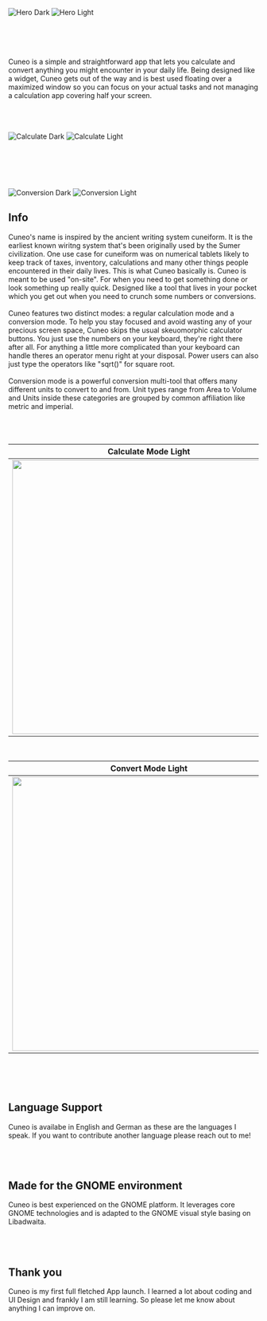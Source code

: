 
![Hero Dark](https://github.com/heidefinnischen/cuneo/blob/12e24ed94cc4ab97ae30ec08a1421b256ba7f827/data/Resources/cuneo-hero-dark.png#gh-dark-mode-only)
![Hero Light](https://github.com/heidefinnischen/cuneo/blob/12e24ed94cc4ab97ae30ec08a1421b256ba7f827/data/Resources/cuneo-hero-light.png#gh-light-mode-only)

<br><br><br><br>
Cuneo is a simple and straightforward app that lets you calculate and convert anything you might encounter in your daily life. Being designed like a widget, Cuneo gets out of the way and is best used floating over a maximized window so you can focus on your actual tasks and not managing a calculation app covering half your screen.
<br><br><br><br>

![Calculate Dark](https://github.com/heidefinnischen/cuneo/blob/19f101b33d368f34126a4dea7df7f6c35c898b02/data/Resources/calculate-sample-dark.png#gh-dark-mode-only)
![Calculate Light](https://github.com/heidefinnischen/cuneo/blob/19f101b33d368f34126a4dea7df7f6c35c898b02/data/Resources/calculate-sample-light.png#gh-light-mode-only)

<br><br><br><br>

![Conversion Dark](https://github.com/heidefinnischen/cuneo/blob/19f101b33d368f34126a4dea7df7f6c35c898b02/data/Resources/convert-sample-dark.png#gh-dark-mode-only)
![Conversion Light](https://github.com/heidefinnischen/cuneo/blob/12e24ed94cc4ab97ae30ec08a1421b256ba7f827/data/Resources/convert-sample-light.png#gh-light-mode-only)



<h2> Info </h2>
Cuneo's name is inspired by the ancient writing system cuneiform. It is the earliest known wiritng system that's been originally used by the Sumer civilization. One use case for cuneiform was on numerical tablets likely to keep track of taxes, inventory, calculations and many other things people encountered in their daily lives. This is what Cuneo basically is. Cuneo is meant to be used "on-site". For when you need to get something done or look something up really quick. Designed like a tool that lives in your pocket which you get out when you need to crunch some numbers or conversions.
<br><br>
Cuneo features two distinct modes: a regular calculation mode and a conversion mode. To help you stay focused and avoid wasting any of your precious screen space, Cuneo skips the usual skeuomorphic calculator buttons. You just use the numbers on your keyboard, they're right there after all. For anything a little more complicated than your keyboard can handle theres an operator menu right at your disposal. Power users can also just type the operators like "sqrt()" for square root. 
<br><br>
Conversion mode is a powerful conversion multi-tool that offers many different units to convert to and from. Unit types range from Area to Volume and Units inside these categories are grouped by common affiliation like metric and imperial.
<br><br><br><br>

Calculate Mode Light | Calculate Mode Dark
:-------------------:|:-------------------:
<img src="https://github.com/heidefinnischen/cuneo/blob/5eeb1470c64b6e6dd4b626ca0fcc8f8c83590021/data/Resources/calculate-light.png" width="550" /> | <img src="https://github.com/heidefinnischen/cuneo/blob/5eeb1470c64b6e6dd4b626ca0fcc8f8c83590021/data/Resources/calculate-dark.png" width="550" />

<br>

Convert Mode Light | Convert Mode Dark
:-------------------:|:-------------------:
<img src="https://github.com/heidefinnischen/cuneo/blob/5eeb1470c64b6e6dd4b626ca0fcc8f8c83590021/data/Resources/convert-light.png" width="550" /> | <img src="https://github.com/heidefinnischen/cuneo/blob/5eeb1470c64b6e6dd4b626ca0fcc8f8c83590021/data/Resources/convert-dark.png" width="550" />

<br><br><br>

<h2> Language Support </h2>
Cuneo is availabe in English and German as these are the languages I speak. If you want to contribute another language please reach out to me!
<br><br><br><br>

<h2> Made for the GNOME environment </h2>
Cuneo is best experienced on the GNOME platform. It leverages core GNOME technologies and is adapted to the GNOME visual style basing on Libadwaita.
<br><br><br><br>

<h2> Thank you </h2>
Cuneo is my first full fletched App launch. I learned a lot about coding and UI Design and frankly I am still learning. So please let me know about anything I can improve on.
<br><br><br><br>
